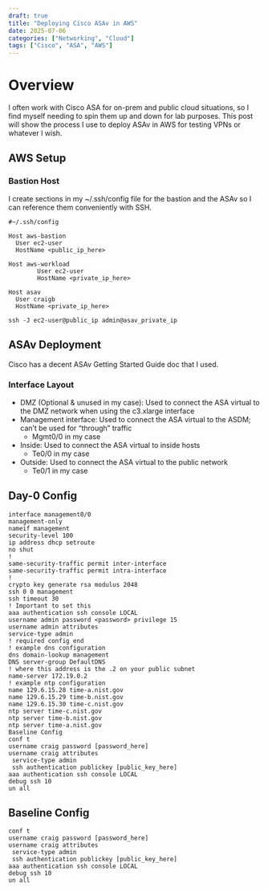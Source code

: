 ```yaml
---
draft: true
title: "Deploying Cisco ASAv in AWS"
date: 2025-07-06
categories: ["Networking", "Cloud"]
tags: ["Cisco", "ASA", "AWS"]
---
```


# Overview

I often work with Cisco ASA for on-prem and public cloud situations, so I find myself needing to spin them up and down for lab purposes. This post will show the process I use to deploy ASAv in AWS for testing VPNs or whatever I wish.

## AWS Setup

### Bastion Host

I create sections in my ~/.ssh/config file for the bastion and the ASAv so I can reference them conveniently with SSH.

```
#~/.ssh/config

Host aws-bastion
  User ec2-user
  HostName <public_ip_here>

Host aws-workload
        User ec2-user
        HostName <private_ip_here>

Host asav
  User craigb
  HostName <private_ip_here>
```

```
ssh -J ec2-user@public_ip admin@asav_private_ip
```

## ASAv Deployment

Cisco has a decent ASAv Getting Started Guide doc that I used.

### Interface Layout

* DMZ (Optional & unused in my case): Used to connect the ASA virtual to the DMZ network when using the c3.xlarge interface
* Management interface: Used to connect the ASA virtual to the ASDM; can’t be used for “through” traffic
  * Mgmt0/0 in my case
* Inside: Used to connect the ASA virtual to inside hosts
  * Te0/0 in my case
* Outside: Used to connect the ASA virtual to the public network
  * Te0/1 in my case

## Day-0 Config

```
interface management0/0
management-only
nameif management
security-level 100
ip address dhcp setroute
no shut
!
same-security-traffic permit inter-interface
same-security-traffic permit intra-interface
!
crypto key generate rsa modulus 2048
ssh 0 0 management
ssh timeout 30
! Important to set this
aaa authentication ssh console LOCAL
username admin password <password> privilege 15
username admin attributes
service-type admin
! required config end
! example dns configuration
dns domain-lookup management
DNS server-group DefaultDNS
! where this address is the .2 on your public subnet
name-server 172.19.0.2
! example ntp configuration
name 129.6.15.28 time-a.nist.gov
name 129.6.15.29 time-b.nist.gov
name 129.6.15.30 time-c.nist.gov
ntp server time-c.nist.gov
ntp server time-b.nist.gov
ntp server time-a.nist.gov
Baseline Config
conf t
username craig password [password_here]
username craig attributes
 service-type admin
 ssh authentication publickey [public_key_here]
aaa authentication ssh console LOCAL
debug ssh 10
un all
```

## Baseline Config

```
conf t
username craig password [password_here]
username craig attributes
 service-type admin
 ssh authentication publickey [public_key_here]
aaa authentication ssh console LOCAL
debug ssh 10
un all
```